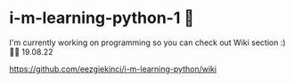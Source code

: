 # i-m-learning-python-1  🐍

I'm currently working on programming so you can check out Wiki section :)   👩‍💻 19.08.22

https://github.com/eezgiekinci/i-m-learning-python/wiki
